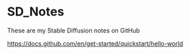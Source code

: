 # SD_Notes
These are my Stable Diffusion notes on GitHub

https://docs.github.com/en/get-started/quickstart/hello-world
